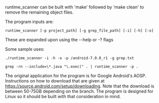 runtime_scanner can be built with 'make'
followed by 'make clean' to remove the remaining object files.

The program inputs are:

    runtime_scanner [-p project_path] [-g grep_file_path] [-i] [-h] [-o]

These are expanded upon using the --help or -? flags

Some sample uses:

    ./runtime_scanner -i -h -o -p /android-7.0.0_r1 -g grep.txt
    
    grep -rn --include=\*.java "\.exec(" . | runtime_scanner -p .

The original application for the program is for Google Android's AOSP. Instructions
on how to download that are given at https://source.android.com/setup/downloading.
Note that the download is between 50-75GB depending on the branch. The program is
designed for Linux so it should be built with that consideration in mind.
